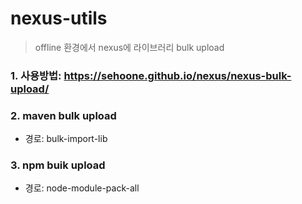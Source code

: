 # nexus-utils
> offline 환경에서 nexus에 라이브러리 bulk upload 

### 1. 사용방법: https://sehoone.github.io/nexus/nexus-bulk-upload/
### 2. maven bulk upload
- 경로: bulk-import-lib

### 3. npm buik upload
- 경로: node-module-pack-all